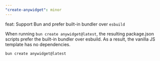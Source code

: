 ```yaml
---
"create-anywidget": minor
---
```


feat: Support Bun and prefer built-in bundler over `esbuild`

When running `bun create anywidget@latest`, the resulting package.json scripts prefer the built-in bundler over esbuild. As a result, the vanilla JS template has no dependencies.

```sh
bun create anywidget@latest
```
